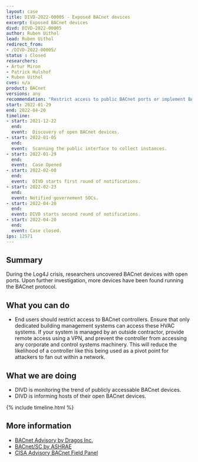 ```yaml
---
layout: case
title: DIVD-2022-00005 - Exposed BACnet devices
excerpt: Exposed BACnet devices
divd: DIVD-2022-00005
author: Ruben Uithol
lead: Ruben Uithol
redirect_from:
- /DIVD-2022-00005/
status : Closed
researchers:
- Artur Miron
- Patrick Hulshof
- Ruben Uithol
cves: n/a
product: BACnet
versions: any
recommendation: "Restrict access to public BACnet ports or implement BACnet/SC (Secure Connect)."
start: 2022-01-29
end: 2022-04-20
timeline:
- start: 2021-12-22
  end:
  event:  Discovery of open BACnet devices.
- start: 2022-01-05
  end:
  event:  Scanning the public interface to collect instances.
- start: 2022-01-29
  end:
  event:  Case Opened
- start: 2022-02-08
  end:
  event:  DIVD starts first round of notifications.
- start: 2022-02-23
  end:
  event: Notified governement SOCs.
- start: 2022-04-20
  end:
  event: DIVD starts second round of notifications.
- start: 2022-04-20
  end:
  event: Case closed.
ips: 12571
---
```

## Summary

During the Log4J crisis, researchers uncovered BACnet devices with open ports. Upon further investigation, more devices have been found running the BACnet protocol.

## What you can do

* End users should restrict access to BACnet controllers. Ensure that only dedicated building management systems can access these HVAC systems. If your system is managed by an outside contractor, provide remote access using a VPN, and prevent the controller from accessing any corporate and control systems machinery. This will reduce the likelihood of a controller like this being used as a pivot point for attackers to fan out within a network.

## What we are doing

* DIVD is monitoring the trend of publicly accessable BACnet devices.
* DIVD is informing hosts of their open BACnet devices.

{% include timeline.html %}

## More information
* [BACnet Advisory by Dragos Inc.](https://www.dragos.com/blog/industry-news/assessing-the-bacnet-control-system-vulnerability/)
* [BACnet/SC by ASHRAE](http://www.bacnet.org/Bibliography/B-SC-Whitepaper-v15_Final_20190521.pdf)
* [CISA Advisory BACnet Field Panel](https://www.cisa.gov/uscert/ics/advisories/ICSA-17-285-05)